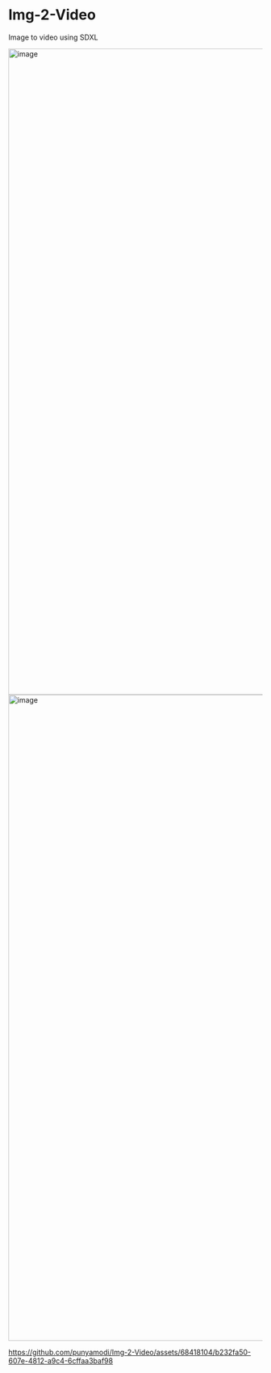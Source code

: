 # Img-2-Video
Image to video using SDXL

<img width="1280" alt="image" src="https://github.com/punyamodi/Img-2-Video/assets/68418104/e2a657bf-427f-4b7e-9261-8f7f9febe16c">
<img width="1280" alt="image" src="https://github.com/punyamodi/Img-2-Video/assets/68418104/a7d7a728-fe44-4850-87f6-859bf3feca97">



https://github.com/punyamodi/Img-2-Video/assets/68418104/b232fa50-607e-4812-a9c4-6cffaa3baf98


